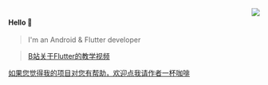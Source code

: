 <img align="right" src="https://github-readme-stats.vercel.app/api?username=jiang111&show_icons=true&icon_color=805AD5&text_color=718096&bg_color=ffffff&hide_title=true" />

#### Hello 👏

> I'm an Android & Flutter developer

> [B站关于Flutter的教学视频](https://space.bilibili.com/480410119/)

<a align="left" href="https://camo.githubusercontent.com/0683eafc5f1bf7b82ccd36d37c75ab658d600730/68747470733a2f2f6e6f74652e796f7564616f2e636f6d2f7977732f7075626c69632f7265736f757263652f61313539323666333030396637306537316232326663646461383963366565392f786d6c6e6f74652f42414442464637304541324134364439414146433146364531344233393837312f35303038" >如果您觉得我的项目对您有帮助，欢迎点我请作者一杯咖啡</a>

